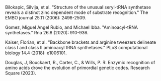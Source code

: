 
Bilokapic, Silvija, et al. "Structure of the unusual seryl-tRNA synthetase reveals a distinct zinc dependent mode of substrate recognition." The EMBO journal 25.11 (2006): 2498-2509.


Gomez, Miguel Angel Rubio, and Michael Ibba. "Aminoacyl-tRNA synthetases." Rna 26.8 (2020): 910-936.




Kaiser, Florian, et al. "Backbone brackets and arginine tweezers delineate class I and class II aminoacyl tRNA synthetases." PLoS computational biology 14.4 (2018): e1006101.


Douglas, J, Bouckaert, R., Carter, C., & Wills, P. R. Enzymic recognition of amino acids drove the evolution of primordial genetic codes. Research Square (2023).